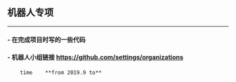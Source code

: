 ## 机器人专项
---
#### - 在完成项目时写的一些代码 

#### - 机器人小组链接 <https://github.com/settings/organizations>

```
    time    **from 2019.9 to** 
```
